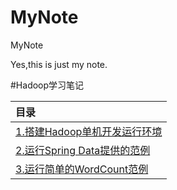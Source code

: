 # MyNote
MyNote

Yes,this is just my note.

 #Hadoop学习笔记

| 目录 |
|:--------|
|<a href="https://github.com/GinRyan/MyNote/blob/master/Hadoop/1.Set%20up%20Hadoop%20runtime%20environment.md">1.搭建Hadoop单机开发运行环境</a> |
|<a href="https://github.com/GinRyan/MyNote/blob/master/Hadoop/2.%20Running%20a%20simple%20YARN%20application.md">2.运行Spring Data提供的范例</a>|
|<a href="https://github.com/GinRyan/MyNote/blob/master/Hadoop/3.%20Running%20a%20simle%20word%20count%20demo%20application.md">3.运行简单的WordCount范例</a>|